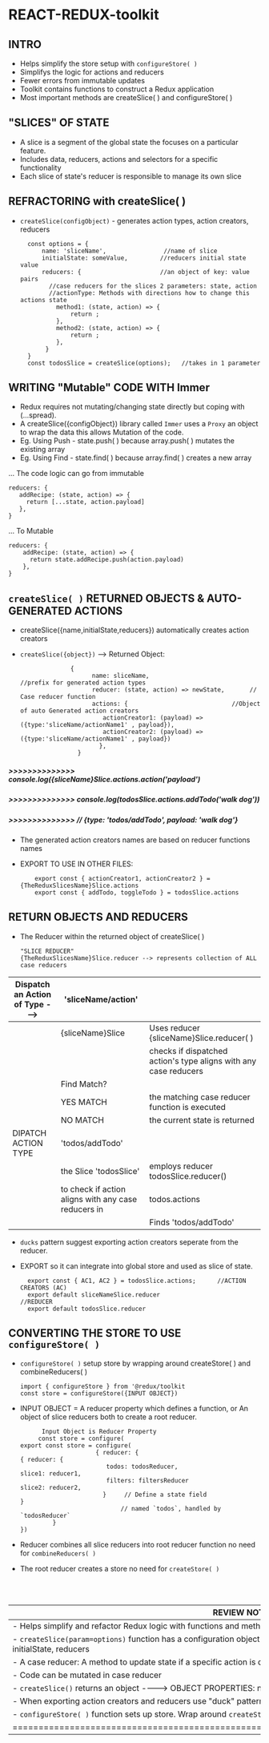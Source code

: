 # REACT-REDUX-toolkit

## INTRO
- Helps simplify the store setup with `configureStore( )`</br>
- Simplifys the logic for actions and reducers</br>
- Fewer errors from immutable updates </br>
- Toolkit contains functions to construct a Redux application </br>
- Most important methods are createSlice( ) and configureStore( ) </br>
## "SLICES" OF STATE
- A slice is a segment of the global state the focuses on a particular feature. </br>
- Includes data, reducers, actions and selectors for a specific functionality </br>
- Each slice of state's reducer is responsible to manage its own slice </br>
## REFRACTORING with createSlice( )
- `createSlice(configObject)` - generates action types, action creators, reducers </br>
                               
        const options = {
            name: 'sliceName',                //name of slice
            initialState: someValue,         //reducers initial state value 
            reducers: {                      //an object of key: value pairs
              //case reducers for the slices 2 parameters: state, action 
              //actionType: Methods with directions how to change this actions state
                method1: (state, action) => {
                    return ;
                },
                method2: (state, action) => {
                    return ;
                },
             }
        }
        const todosSlice = createSlice(options);   //takes in 1 parameter

## WRITING "Mutable" CODE WITH Immer
- Redux requires not mutating/changing state directly but coping with (...spread).</br>
- A createSlice({configObject}) library called `Immer` uses a `Proxy` an object to wrap the data this allows Mutation of the code.</br>
- Eg. Using Push - state.push( ) because array.push( ) mutates the existing array </br>
- Eg. Using Find - state.find( ) because array.find( ) creates a new array</br>

... The code logic can go from immutable </br>

    reducers: {
       addRecipe: (state, action) => {
         return [...state, action.payload]
       },
    }
... To Mutable </br>

    reducers: {
        addRecipe: (state, action) => {
          return state.addRecipe.push(action.payload)
        },
    }
## `createSlice( )` RETURNED OBJECTS & AUTO-GENERATED ACTIONS
- createSlice({name,initialState,reducers}) automatically creates action creators</br>
- `createSlice({object})` --> Returned Object:</br>

                    {
                          name: sliceName,                         //prefix for generated action types
                          reducer: (state, action) => newState,       // Case reducer function
                          actions: {                             //Object of auto Generated action creators
                             actionCreator1: (payload) => ({type:'sliceName/actionName1' , payload}),
                             actionCreator2: (payload) => ({type:'sliceName/actionName1' , payload})
                            },
                      }
                              
##### >>>>>>>>>>>>>> console.log({sliceName}Slice.actions.action('payload') </br>
##### >>>>>>>>>>>>>> console.log(todosSlice.actions.addTodo('walk dog')) </br>
##### >>>>>>>>>>>>>> // {type: 'todos/addTodo', payload: 'walk dog'} </br>
- The generated action creators names are based on reducer functions names 
- EXPORT TO USE IN OTHER FILES:

          export const { actionCreator1, actionCreator2 } = {TheReduxSlicesName}Slice.actions
          export const { addTodo, toggleTodo } = todosSlice.actions

## RETURN OBJECTS AND REDUCERS
- The Reducer within the returned object of createSlice( )</br>

      "SLICE REDUCER"  
      {TheReduxSlicesName}Slice.reducer --> represents collection of ALL case reducers
      
|Dispatch an Action of Type ---> |'sliceName/action'|  |
|---|---|---|
|| {sliceName}Slice | Uses reducer {sliceName}Slice.reducer( ) |
||| checks if dispatched action's type aligns with any case reducers |
|| Find Match? |   |
|| YES MATCH| the matching case reducer function is executed |
|| NO MATCH | the current state is returned |
| DIPATCH ACTION TYPE |'todos/addTodo'| |
|| the Slice 'todosSlice' | employs reducer todosSlice.reducer() |
||to check if action aligns with any case reducers in |todos.actions|
|||Finds 'todos/addTodo'|

- `ducks` pattern suggest exporting action creators seperate from the reducer.
- EXPORT so it can integrate into global store and used as slice of state.

        export const { AC1, AC2 } = todosSlice.actions;      //ACTION CREATORS (AC)
        export default sliceNameSlice.reducer                     //REDUCER
        export default todosSlice.reducer 
## CONVERTING THE STORE TO USE `configureStore( )`
- `configureStore( )` setup store by wrapping around createStore( ) and combineReducers( )

      import { configureStore } from '@redux/toolkit
      const store = configureStore({INPUT OBJECT})
- INPUT OBJECT = A reducer property which defines a function, or An object of slice reducers both to create a root reducer.
            
            Input Object is Reducer Property
           const store = configure(                                          export const store = configure(
                           { reducer: {                                                   { reducer: {
                              todos: todosReducer,                                           slice1: reducer1,
                              filters: filtersReducer                                        slice2: reducer2,
                             }     // Define a state field                                  }
                                  // named `todos`, handled by `todosReducer`                                      
               }                                                                             })
- Reducer combines all slice reducers into root reducer function no need for `combineReducers( )`
- The root reducer creates a store no need for `createStore( )`

</br>
</br>

|REVIEW NOTES|
|---|
|- Helps simplify and refactor Redux logic with functions and methods|
|- `createSlice(param=options)` function has a configuration object parameter----> OBJECT PROPERTIES: name, initialState, reducers|
|- A case reducer: A method to update state if a specific action is dipatched|
|- Code can be mutated in case reducer|
|- `createSlice()` returns an object ----> OBJECT PROPERTIES: name, reducer, actions, caseReducers.|
|- When exporting action creators and reducers use "duck" pattern.|
|- `configureStore( )` function sets up store. Wrap around `createStore( )` and `combineReducers( )`|
|=========================================================================================|



